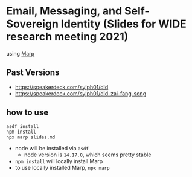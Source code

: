# Email, Messaging, and Self-Sovereign Identity (Slides for WIDE research meeting 2021)

using [Marp](https://marp.app/)

## Past Versions

- https://speakerdeck.com/sylph01/did
- https://speakerdeck.com/sylph01/did-zai-fang-song

## how to use

```
asdf install
npm install
npx marp slides.md
```

- node will be installed via `asdf`
  - node version is `14.17.0`, which seems pretty stable
- `npm install` will locally install Marp
- to use locally installed Marp, `npx marp`
